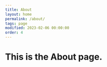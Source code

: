 ```yaml
---
title: About
layout: home
permalink: /about/
tags: page
modified: 2023-02-06 00:00:00
order: 4
---
```


# This is the About page.